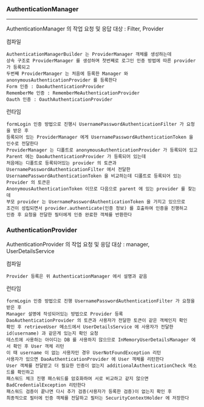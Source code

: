 ### AuthenticationManager

---

AuthenticationManager 의 작업 요청 및 응답 대상 : Filter, Provider

컴파일

    AuthenticationManagerBuilder 는 ProviderManager 객체를 생성하는데
    상속 구조로 ProviderManager 를 생성하며 첫번째로 로그인 인증 방법에 따른 provider 가 등록되고
    두번째 ProviderManager 는 처음에 등록한 Manager 와 anonymousAuthenticationProvider 를 등록한다
    Form 인증 : DaoAuthenticationProvider
    RememberMe 인증 : RememberMeAuthenticationProvider
    Oauth 인증 : OauthAuthenticationProvider
    
런타임

    formLogin 인증 방법으로 진행시 UsernamePasswordAuthenticationFilter 가 요청을 받은 후
    등록되어 있는 ProviderManager 에게 UsernamePasswordAuthenticationToken 을 인수로 전달한다
    ProviderManager 는 디폴트로 anonymousAuthenticationProvider 가 등록되어 있고
    Parent 에는 DaoAuthenticationProvider 가 등록되어 있는데
    처음에는 디폴트로 등록되어있는 provider 의 토큰과 UsernamePasswordAuthenticationFilter 에서 전달한
    UsernamePasswordAuthenticationToken 을 비교하는데 디폴트로 등록되어 있는 Provider 의 토큰은
    AnonymousAuthenticationToken 이므로 다음으로 parent 에 있는 provider 를 찾는데
    부모 provider 는 UsernamePasswordAuthenticationToken 을 가지고 있으므로
    조건이 성립되면서 provider.authenticate(인증 정보) 를 호출하여 인증을 진행하고
    인증 후 요청을 전달한 필터에게 인증 완료한 객체를 반환한다
    
### AuthenticationProvider

AuthenticationProvider 의 작업 요청 및 응답 대상 : manager, UserDetailsService

컴파일

    Provider 등록은 위 AuthenticationManager 에서 설명과 같음

런타임

    formLogin 인증 방법으로 진행 UsernamePasswordAuthenticationFilter 가 요청을 받은 후
    Manager 설명에 작성되어있는 방법으로 Provider 등록
    DaoAuthenticationProvider 의 토큰과 사용자가 전달한 토큰이 같은 객체인지 확인
    확인 후 retrieveUser 메소드에서 UserDetailsService 에 사용자가 전달한 id(username) 과 같은게 있는지 확인 요청
    테스트에 사용하는 아이디는 DB 를 사용하지 않으므로 InMemoryUserDetailsManager 에서 확인 후 User 객체 리턴
    이 때 username 이 없는 사용자인 경우 UserNotFoundException 리턴
    사용자가 있으면 DaoAuthenticationProvider 에 User 객체를 리턴한다 
    User 객체를 전달받고 더 필요한 인증이 없는지 additionalAuthenticationCheck 메소드를 확인하고
    패스워드 체크 진행 패스워드를 암호화하여 서로 비교하고 같지 않으면 BadCredentialException 리턴한다
    패스워드 검증이 끝나면 다시 추가 검증(사용자가 등록한 검증)이 없는지 확인 후
    최종적으로 필터에 인증 객체를 전달하고 필터는 SecurityContextHolder 에 저장한다
